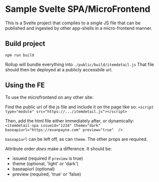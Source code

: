# Sample Svelte SPA/MicroFrontend

This is a Svelte project that compiles to a single JS file that can be published and ingested by other app-shells in a micro-frontend manner.

## Build project
`npm run build`

Rollup will bundle everything into `./public/build/itemdetail.js`
That file should then be deployed at a publicly accessbile url.

## Using the FE
To use the microfrontend on any other site:

Find the public url of the js file and include it on the page like so: `<script type="module" src="https://.../itemdetail.js"></script>`

Then, add the html file either immediately after, or dynamically: `<itemdetail-spa issueid="1234" theme="dark" baseapiurl="https://evanpayne.com" preview="true"  />`

`baseapiurl` can be left off, as can `theme`.  The other props are required.

Attribute order *does* make a difference.  It should be:
- issueid (required if `preview` is true)
- theme (optional, 'light' or 'dark')
- baseapiurl (optional)
- preview (required, 'true' or 'false)
